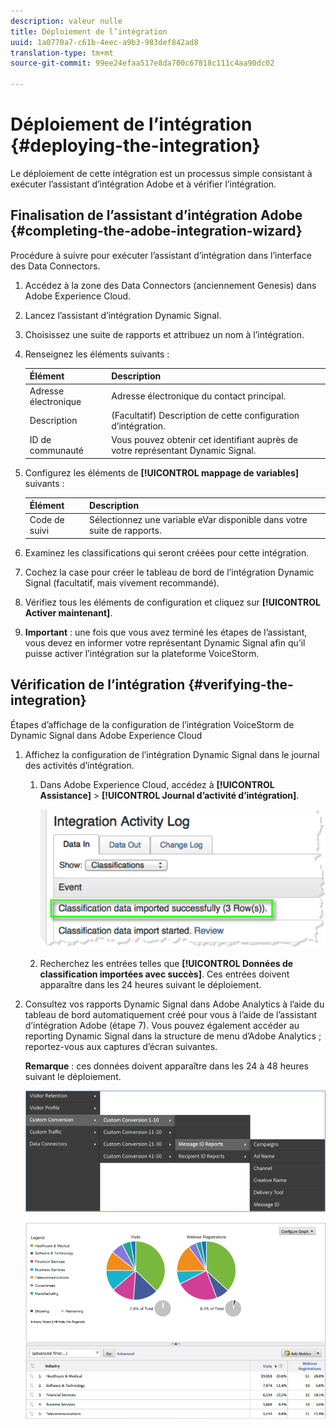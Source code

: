 ```yaml
---
description: valeur nulle
title: Déploiement de l’intégration
uuid: 1a0770a7-c61b-4eec-a9b3-983def842ad8
translation-type: tm+mt
source-git-commit: 99ee24efaa517e8da700c67818c111c4aa90dc02

---
```



# Déploiement de l’intégration {#deploying-the-integration}

Le déploiement de cette intégration est un processus simple consistant à exécuter l’assistant d’intégration Adobe et à vérifier l’intégration.

## Finalisation de l’assistant d’intégration Adobe {#completing-the-adobe-integration-wizard}

Procédure à suivre pour exécuter l’assistant d’intégration dans l’interface des Data Connectors.

1. Accédez à la zone des Data Connectors (anciennement Genesis) dans Adobe Experience Cloud.
1. Lancez l’assistant d’intégration Dynamic Signal.
1. Choisissez une suite de rapports et attribuez un nom à l’intégration.
1. Renseignez les éléments suivants :

   | Élément | Description |
   |---|---|
   | Adresse électronique | Adresse électronique du contact principal. |
   | Description | (Facultatif) Description de cette configuration d’intégration. |
   | ID de communauté | Vous pouvez obtenir cet identifiant auprès de votre représentant Dynamic Signal. |

1. Configurez les éléments de **[!UICONTROL mappage de variables]** suivants :

   | Élément | Description |
   |---|---|
   | Code de suivi | Sélectionnez une variable eVar disponible dans votre suite de rapports. |

1. Examinez les classifications qui seront créées pour cette intégration.
1. Cochez la case pour créer le tableau de bord de l’intégration Dynamic Signal (facultatif, mais vivement recommandé).
1. Vérifiez tous les éléments de configuration et cliquez sur **[!UICONTROL Activer maintenant]**.
1. **Important** : une fois que vous avez terminé les étapes de l’assistant, vous devez en informer votre représentant Dynamic Signal afin qu’il puisse activer l’intégration sur la plateforme VoiceStorm.

## Vérification de l’intégration {#verifying-the-integration}

Étapes d’affichage de la configuration de l’intégration VoiceStorm de Dynamic Signal dans Adobe Experience Cloud

1. Affichez la configuration de l’intégration Dynamic Signal dans le journal des activités d’intégration.
   1. Dans Adobe Experience Cloud, accédez à **[!UICONTROL Assistance]** > **[!UICONTROL Journal d’activité d’intégration]**.

      ![](assets/integration_activity_log.png)

   1. Recherchez les entrées telles que **[!UICONTROL Données de classification importées avec succès]**. Ces entrées doivent apparaître dans les 24 heures suivant le déploiement.
1. Consultez vos rapports Dynamic Signal dans Adobe Analytics à l’aide du tableau de bord automatiquement créé pour vous à l’aide de l’assistant d’intégration Adobe (étape 7). Vous pouvez également accéder au reporting Dynamic Signal dans la structure de menu d’Adobe Analytics ; reportez-vous aux captures d’écran suivantes.

   **Remarque** : ces données doivent apparaître dans les 24 à 48 heures suivant le déploiement.

   ![](assets/reporting.png)

   ![](assets/reporting2.png)
